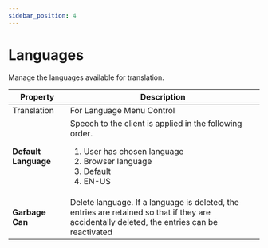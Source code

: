 ```yaml
---
sidebar_position: 4
---
```


# Languages

Manage the languages available for translation.


| **Property** | **Description** |
| --- | --- |
| Translation | For Language Menu Control |
| **Default Language** | Speech to the client is applied in the following order. <ol> <li> User has chosen language</li><li>Browser language </li><li>Default</li><li>EN-US </li> </ol>|
| **Garbage Can** | Delete language. If a language is deleted, the entries are retained so that if they are accidentally deleted, the entries can be reactivated |
